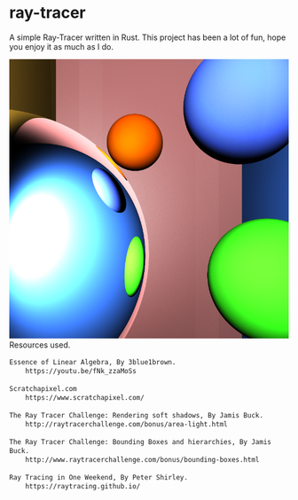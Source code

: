 # ray-tracer
A simple Ray-Tracer written in Rust.
This project has been a lot of fun, hope you enjoy it as much as I do.

![alt text](https://github.com/Jakersnell/SimpleRayTracing/blob/0648a442d7eba30647f32b33d43363476700cd37/output/mixed2.png)
Resources used.

    Essence of Linear Algebra, By 3blue1brown.
        https://youtu.be/fNk_zzaMoSs

    Scratchapixel.com
        https://www.scratchapixel.com/

    The Ray Tracer Challenge: Rendering soft shadows, By Jamis Buck.
        http://raytracerchallenge.com/bonus/area-light.html

    The Ray Tracer Challenge: Bounding Boxes and hierarchies, By Jamis Buck.
        http://www.raytracerchallenge.com/bonus/bounding-boxes.html

    Ray Tracing in One Weekend, By Peter Shirley.
        https://raytracing.github.io/
